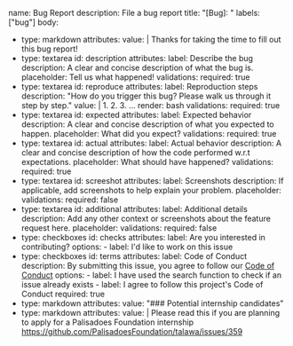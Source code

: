 name: Bug Report
description: File a bug report
title: "[Bug]: "
labels: ["bug"]
body:
  - type: markdown
    attributes:
      value: |
        Thanks for taking the time to fill out this bug report!
  - type: textarea
    id: description
    attributes:
      label: Describe the bug
      description: A clear and concise description of what the bug is.
      placeholder: Tell us what happened!
    validations:
      required: true
  - type: textarea
    id: reproduce
    attributes:
      label: Reproduction steps
      description: "How do you trigger this bug? Please walk us through it step by step."
      value: |
        1.
        2.
        3.
        ...
      render: bash
    validations:
      required: true
  - type: textarea
    id: expected
    attributes:
      label: Expected behavior
      description: A clear and concise description of what you expected to happen.
      placeholder: What did you expect?
    validations:
      required: true
  - type: textarea
    id: actual
    attributes:
      label: Actual behavior
      description: A clear and concise description of how the code performed w.r.t expectations.
      placeholder: What should have happened?
    validations:
      required: true
  - type: textarea
    id: screeshot
    attributes:
      label: Screenshots
      description: If applicable, add screenshots to help explain your problem.
      placeholder:
    validations:
      required: false
  - type: textarea
    id: additional
    attributes:
      label: Additional details
      description: Add any other context or screenshots about the feature request here.
      placeholder:
    validations:
      required: false
  - type: checkboxes
    id: checks
    attributes:
      label: Are you interested in contributing?
      options:
        - label: I'd like to work on this issue
  - type: checkboxes
    id: terms
    attributes:
      label: Code of Conduct
      description: By submitting this issue, you agree to follow our [Code of Conduct](https://github.com/PalisadoesFoundation/talawa-admin/tree/develop?tab=coc-ov-file)
      options:
        - label: I have used the search function to check if an issue already exists
        - label: I agree to follow this project's Code of Conduct
          required: true
  - type: markdown
    attributes:
      value: "### Potential internship candidates"
  - type: markdown
    attributes:
      value: |
        Please read this if you are planning to apply for a Palisadoes Foundation internship https://github.com/PalisadoesFoundation/talawa/issues/359
